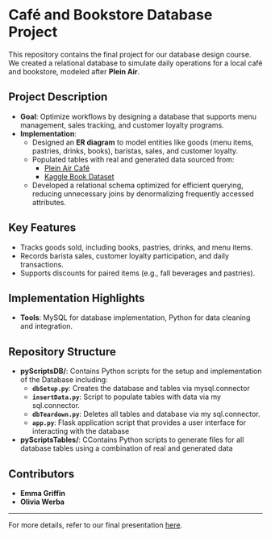 # Café and Bookstore Database Project

This repository contains the final project for our database design course. We created a relational database to simulate daily operations for a local café and bookstore, modeled after **Plein Air**.

## Project Description
- **Goal**: Optimize workflows by designing a database that supports menu management, sales tracking, and customer loyalty programs.
- **Implementation**:
  - Designed an **ER diagram** to model entities like goods (menu items, pastries, drinks, books), baristas, sales, and customer loyalty.
  - Populated tables with real and generated data sourced from:
    - [Plein Air Café](http://www.pleinaircafe.co)
    - [Kaggle Book Dataset](https://www.kaggle.com/datasets/middlelight)
  - Developed a relational schema optimized for efficient querying, reducing unnecessary joins by denormalizing frequently accessed attributes.

## Key Features
- Tracks goods sold, including books, pastries, drinks, and menu items.
- Records barista sales, customer loyalty participation, and daily transactions.
- Supports discounts for paired items (e.g., fall beverages and pastries).

## Implementation Highlights
- **Tools**: MySQL for database implementation, Python for data cleaning and integration.

## Repository Structure

- **pyScriptsDB/**: Contains Python scripts for the setup and implementation of the Database including:
    - **`dbSetup.py`**: Creates the database and tables via mysql.connector
    - **`insertData.py`**: Script to populate tables with data via my sql.connector.
    - **`dbTeardown.py`**: Deletes all tables and database via my sql.connector.
    - **`app.py`**: Flask application script that provides a user interface for interacting with the database
- **pyScriptsTables/**: CContains Python scripts to generate files for all database tables using a combination of real and generated data

## Contributors
- **Emma Griffin**  
- **Olivia Werba**

---

For more details, refer to our final presentation [here](https://github.com/ecg1331/db_autumn2024/blob/main/Final12_10_24.pdf).



